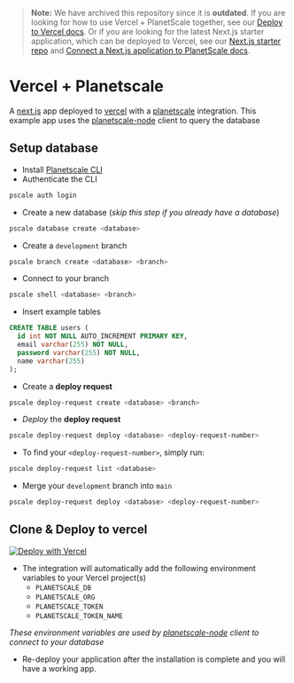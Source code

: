 > **Note:** We have archived this repository since it is **outdated**. If you are looking for how to use Vercel + PlanetScale together, see our [Deploy to Vercel docs](https://planetscale.com/docs/tutorials/deploy-to-vercel). Or if you are looking for the latest Next.js starter application, which can be deployed to Vercel, see our [Next.js starter repo](https://github.com/planetscale/nextjs-starter) and [Connect a Next.js application to PlanetScale
 docs](https://planetscale.com/docs/tutorials/connect-nextjs-app).

# Vercel + Planetscale
A [next.js](https://nextjs.org/) app deployed to [vercel](https://vercel.com) with a [planetscale](https://planetscale.com) integration. This example app uses the [planetscale-node](https://github.com/planetscale/planetscale-node) client to query the database

## Setup database
- Install [Planetscale CLI](https://planetscale.com/cli)
- Authenticate the CLI
```sh
pscale auth login
```
- Create a new database (_skip this step if you already have a database_)
```sh
pscale database create <database>
```
- Create a `development` branch
```sh
pscale branch create <database> <branch>
```
- Connect to your branch
```sh
pscale shell <database> <branch>
```
- Insert example tables
```sql
CREATE TABLE users (
  id int NOT NULL AUTO_INCREMENT PRIMARY KEY,
  email varchar(255) NOT NULL,
  password varchar(255) NOT NULL,
  name varchar(255)
);
```
- Create a **deploy request** 
```bash
pscale deploy-request create <database> <branch>
```
- _Deploy_ the **deploy request** 
```bash
pscale deploy-request deploy <database> <deploy-request-number>
```
- To find your `<deploy-request-number>`, simply run:
```bash
pscale deploy-request list <database>
```
- Merge your `development` branch into `main`
```bash
pscale deploy-request deploy <database> <deploy-request-number>
```

## Clone & Deploy to vercel
<a href="https://vercel.com/new/git/external?repository-url=https%3A%2F%2Fgithub.com%2Fplanetscale%2Fvercel-integration-example&project-name=vercel-integration-example&repository-name=vercel-integration-example&integration-ids=oac_ni8CGiTU3oM25q1k2L6unVMp">
  <img src="https://vercel.com/button" alt="Deploy with Vercel"/>
</a>


- The integration will automatically add the following environment variables to your Vercel project(s)
  - `PLANETSCALE_DB`
  - `PLANETSCALE_ORG`
  - `PLANETSCALE_TOKEN`
  - `PLANETSCALE_TOKEN_NAME`

_These environment variables are used by [planetscale-node](https://github.com/planetscale/planetscale-node) client to connect to your database_
- Re-deploy your application after the installation is complete and you will have a working app.
